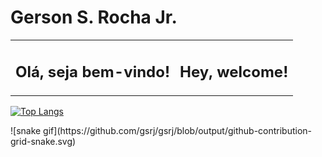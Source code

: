 <h1>Gerson S. Rocha Jr.</h1>

<table>
    <tr>
      <td>
        <h2>Olá, seja bem-vindo!</h2>
        <p></p>
      </td>
      <td>
        <h2>Hey, welcome!</h2>
        <p></p>
      </td>
    </tr>
    </tr>
</table>

[![Top Langs](https://github-readme-stats.vercel.app/api/top-langs/?username=GSRJ&langs_count=10&layout=donut)](https://github.com/anuraghazra/github-readme-stats)


<!--[![Anurag's GitHub stats](https://github-readme-stats.vercel.app/api?username=GSRJ&hide=stars,issues,contribs&show=reviews,discussions_started,discussions_answered)](https://github.com/anuraghazra/github-readme-stats)--!>

![snake gif](https://github.com/gsrj/gsrj/blob/output/github-contribution-grid-snake.svg)
